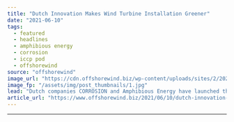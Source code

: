 ```yaml
---
title: "Dutch Innovation Makes Wind Turbine Installation Greener"
date: "2021-06-10"
tags: 
  - featured
  - headlines
  - amphibious energy
  - corrosion
  - iccp pod
  - offshorewind
source: "offshorewind"
image_url: "https://cdn.offshorewind.biz/wp-content/uploads/sites/2/2021/06/10094502/Dutch-Innovation-Makes-Wind-Turbine-Installation-Greener.jpg"
image_fp: "/assets/img/post_thumbnails/1.jpg"
lead: "Dutch companies CORROSION and Amphibious Energy have launched the new ICCP-POD described as an"
article_url: "https://www.offshorewind.biz/2021/06/10/dutch-innovation-makes-wind-turbine-installation-greener/"
---
```


---
